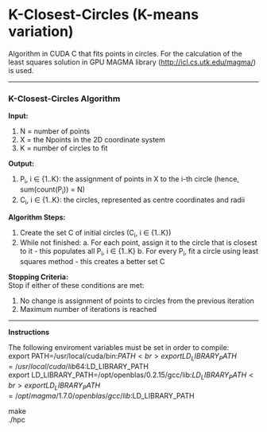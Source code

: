 # K-Closest-Circles (K-means variation)

Algorithm in CUDA C that fits points in circles. For the calculation of the least squares solution in GPU MAGMA library (http://icl.cs.utk.edu/magma/) is used.

***
<h3>K-Closest-Circles Algorithm</h3>

<b>Input:</b><br>
  1. N = number of points
  2. X = the Npoints in the 2D coordinate system
  3. K = number of circles to fit
  
<b>Output:</b><br>
  1. P<sub>i</sub>, i &#8712; {1..K}: the assignment of points in X to the i-th circle (hence, sum(count(P<sub>i</sub>)) = N)
  2. C<sub>i</sub>, i &#8712; {1..K}: the circles, represented as centre coordinates and radii
  
<b>Algorithm Steps:</b><br>
  1. Create the set C of initial circles (C<sub>i</sub>, i &#8712; {1..K}) 
  2. While not finished:
    a. For each point, assign it to the circle that is closest to it - this populates all P<sub>i</sub>, i &#8712; {1..K}
    b. For every P<sub>i</sub>, fit a circle using least squares method - this creates a better set C
    
<b>Stopping Criteria:</b><br>
Stop if either of these conditions are met:
  1. No change is assignment of points to circles from the previous iteration 
  2. Maximum number of iterations is reached

***

    
<b>Instructions</b><br>

The following enviroment variables must be set in order to compile:<br>
  export PATH=/usr/local/cuda/bin:$PATH<br>
  export LD_LIBRARY_PATH=/usr/local/cuda/lib64:$LD_LIBRARY_PATH<br>
  export LD_LIBRARY_PATH=/opt/openblas/0.2.15/gcc/lib:$LD_LIBRARY_PATH<br>
  export LD_LIBRARY_PATH=/opt/magma/1.7.0/openblas/gcc/lib:$LD_LIBRARY_PATH<br>


make<br>
./hpc<br>

